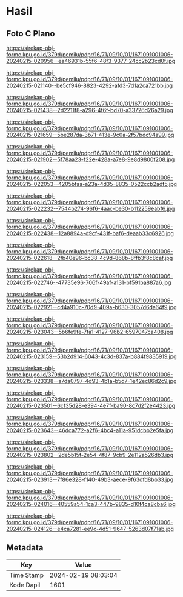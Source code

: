 # Hasil

## Foto C Plano

https://sirekap-obj-formc.kpu.go.id/379d/pemilu/pdpr/16/71/09/10/01/1671091001006-20240215-020956--ea46931b-55f6-48f3-9377-24cc2b23cd0f.jpg

https://sirekap-obj-formc.kpu.go.id/379d/pemilu/pdpr/16/71/09/10/01/1671091001006-20240215-021140--be5cf946-8823-4292-afd3-7d1a2ca721bb.jpg

https://sirekap-obj-formc.kpu.go.id/379d/pemilu/pdpr/16/71/09/10/01/1671091001006-20240215-021438--2d2211f8-a296-4f6f-bd70-a33726d26a29.jpg

https://sirekap-obj-formc.kpu.go.id/379d/pemilu/pdpr/16/71/09/10/01/1671091001006-20240215-021659--5be287da-3b71-413e-9c0a-2f57bdc94a99.jpg

https://sirekap-obj-formc.kpu.go.id/379d/pemilu/pdpr/16/71/09/10/01/1671091001006-20240215-021902--5f78aa23-f22e-428a-a7e8-9e8d9800f208.jpg

https://sirekap-obj-formc.kpu.go.id/379d/pemilu/pdpr/16/71/09/10/01/1671091001006-20240215-022053--4205bfaa-a23a-4d35-8835-0522ccb2adf5.jpg

https://sirekap-obj-formc.kpu.go.id/379d/pemilu/pdpr/16/71/09/10/01/1671091001006-20240215-022232--7544b274-96f6-4aac-be30-b112259eabf6.jpg

https://sirekap-obj-formc.kpu.go.id/379d/pemilu/pdpr/16/71/09/10/01/1671091001006-20240215-022438--12a8894a-d9cf-431f-baf6-deaab33c6926.jpg

https://sirekap-obj-formc.kpu.go.id/379d/pemilu/pdpr/16/71/09/10/01/1671091001006-20240215-022618--2fb40e96-bc38-4c9d-868b-8ffb3f8c8caf.jpg

https://sirekap-obj-formc.kpu.go.id/379d/pemilu/pdpr/16/71/09/10/01/1671091001006-20240215-022746--47735e96-706f-49af-a131-bf591ba887a6.jpg

https://sirekap-obj-formc.kpu.go.id/379d/pemilu/pdpr/16/71/09/10/01/1671091001006-20240215-022921--cd4a910c-70d9-409a-b630-3057d6da64f9.jpg

https://sirekap-obj-formc.kpu.go.id/379d/pemilu/pdpr/16/71/09/10/01/1671091001006-20240215-023043--5b6fe9fe-7fa1-4127-96b2-6597047ca408.jpg

https://sirekap-obj-formc.kpu.go.id/379d/pemilu/pdpr/16/71/09/10/01/1671091001006-20240215-023159--53b2d914-6043-4c3d-837a-b884f9835919.jpg

https://sirekap-obj-formc.kpu.go.id/379d/pemilu/pdpr/16/71/09/10/01/1671091001006-20240215-023338--a7da0797-4d93-4b1a-b5d7-1e42ec86d2c9.jpg

https://sirekap-obj-formc.kpu.go.id/379d/pemilu/pdpr/16/71/09/10/01/1671091001006-20240215-023501--6cf35d28-e394-4e7f-ba90-8c7d2f2e4423.jpg

https://sirekap-obj-formc.kpu.go.id/379d/pemilu/pdpr/16/71/09/10/01/1671091001006-20240215-023643--46dca772-a2f6-4bc4-a11a-951dcbb2e5fa.jpg

https://sirekap-obj-formc.kpu.go.id/379d/pemilu/pdpr/16/71/09/10/01/1671091001006-20240215-023802--2de5b15f-2e54-4f87-9cb9-2e112a526db3.jpg

https://sirekap-obj-formc.kpu.go.id/379d/pemilu/pdpr/16/71/09/10/01/1671091001006-20240215-023913--7f86e328-f140-49b3-aece-9f63dfd8bb33.jpg

https://sirekap-obj-formc.kpu.go.id/379d/pemilu/pdpr/16/71/09/10/01/1671091001006-20240215-024016--40559a54-1ca3-447b-9835-d10f4ca8cba6.jpg

https://sirekap-obj-formc.kpu.go.id/379d/pemilu/pdpr/16/71/09/10/01/1671091001006-20240215-024126--e4ca7281-ee9c-4d51-9647-5263d07f71ab.jpg


## Metadata

| Key        | Value               |
| ---------- | ------------------- |
| Time Stamp | 2024-02-19 08:03:04 |
| Kode Dapil | 1601                |




